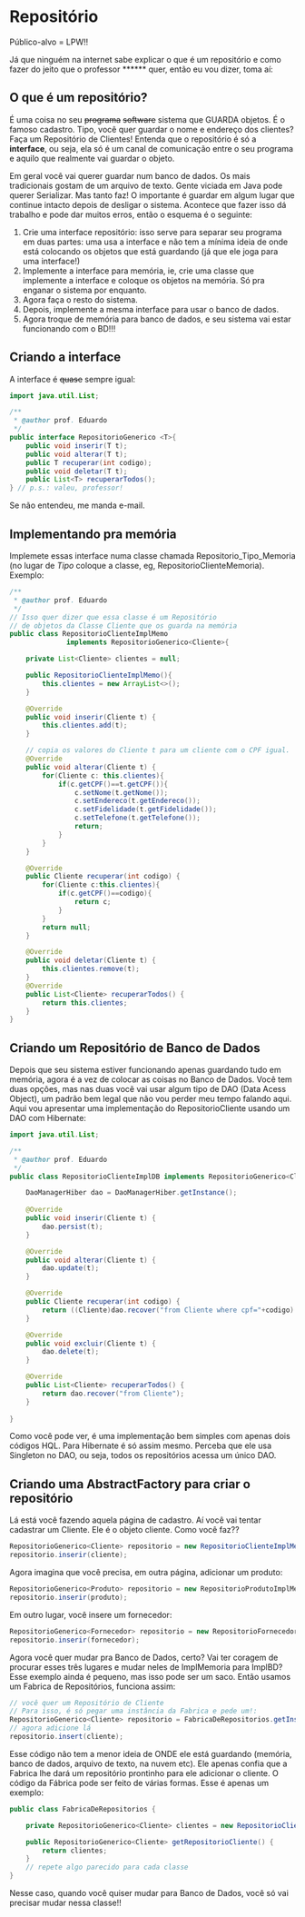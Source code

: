 # Repositório

Público-alvo = LPW!!

Já que ninguém na internet sabe explicar o que é um repositório e como fazer do jeito que o professor ****** quer, então eu vou dizer, toma aí:

## O que é um repositório?

É uma coisa no seu ~~programa~~ ~~software~~ sistema que GUARDA objetos. É o famoso cadastro. Tipo, você quer guardar o nome e endereço dos clientes? Faça um Repositório de Clientes! Entenda que o repositório é só a __interface__, ou seja, ela só é um canal de comunicação entre o seu programa e aquilo que realmente vai guardar o objeto.

Em geral você vai querer guardar num banco de dados. Os mais tradicionais gostam de um arquivo de texto. Gente viciada em Java pode querer Serializar. Mas tanto faz! O importante é guardar em algum lugar que continue intacto depois de desligar o sistema. Acontece que fazer isso dá trabalho e pode dar muitos erros, então o esquema é o seguinte:

1. Crie uma interface repositório: isso serve para separar seu programa em duas partes: uma usa a interface e não tem a mínima ideia de onde está colocando os objetos que está guardando (já que ele joga para uma interface!)
2. Implemente a interface para memória, ie, crie uma classe que implemente a interface e coloque os objetos na memória. Só pra enganar o sistema por enquanto.
3. Agora faça o resto do sistema.
4. Depois, implemente a mesma interface para usar o banco de dados.
5. Agora troque de memória para banco de dados, e seu sistema vai estar funcionando com o BD!!!

## Criando a interface

A interface é ~~quase~~ sempre igual:

````java
import java.util.List;

/**
 * @author prof. Eduardo
 */
public interface RepositorioGenerico <T>{
    public void inserir(T t);
    public void alterar(T t);
    public T recuperar(int codigo);
    public void deletar(T t);
    public List<T> recuperarTodos();
} // p.s.: valeu, professor!
````

Se não entendeu, me manda e-mail.


## Implementando pra memória

Implemete essas interface numa classe chamada Repositorio_Tipo_Memoria (no lugar de _Tipo_ coloque a classe, eg, RepositorioClienteMemoria). Exemplo:

````java
/**
 * @author prof. Eduardo
 */
// Isso quer dizer que essa classe é um Repositório
// de objetos da Classe Cliente que os guarda na memória
public class RepositorioClienteImplMemo
              implements RepositorioGenerico<Cliente>{ 

    private List<Cliente> clientes = null;

    public RepositorioClienteImplMemo(){
        this.clientes = new ArrayList<>();
    }

    @Override
    public void inserir(Cliente t) {
        this.clientes.add(t);
    }

    // copia os valores do Cliente t para um cliente com o CPF igual.
    @Override
    public void alterar(Cliente t) {
        for(Cliente c: this.clientes){
            if(c.getCPF()==t.getCPF()){
                c.setNome(t.getNome());
                c.setEndereco(t.getEndereco());
                c.setFidelidade(t.getFidelidade());
                c.setTelefone(t.getTelefone());
                return;
            }
        }
    }

    @Override
    public Cliente recuperar(int codigo) {
        for(Cliente c:this.clientes){
            if(c.getCPF()==codigo){
                return c;
            }
        }
        return null;
    }

    @Override
    public void deletar(Cliente t) {
        this.clientes.remove(t);
    }
    @Override
    public List<Cliente> recuperarTodos() {
        return this.clientes;
    }
}
````

## Criando um Repositório de Banco de Dados

Depois que seu sistema estiver funcionando apenas guardando tudo em memória, agora é a vez de colocar as coisas no Banco de Dados. Você tem duas opções, mas nas duas vocẽ vai usar algum tipo de DAO (Data Acess Object), um padrão bem legal que não vou perder meu tempo falando aqui. Aqui vou apresentar uma implementação do RepositorioCliente usando um DAO com Hibernate:

````java
import java.util.List;

/**
 * @author prof. Eduardo
 */
public class RepositorioClienteImplDB implements RepositorioGenerico<Cliente>{

    DaoManagerHiber dao = DaoManagerHiber.getInstance();
    
    @Override
    public void inserir(Cliente t) {
        dao.persist(t);
    }

    @Override
    public void alterar(Cliente t) {
        dao.update(t);
    }

    @Override
    public Cliente recuperar(int codigo) {
        return ((Cliente)dao.recover("from Cliente where cpf="+codigo).get(0));
    }

    @Override
    public void excluir(Cliente t) {
        dao.delete(t);
    }

    @Override
    public List<Cliente> recuperarTodos() {
        return dao.recover("from Cliente");
    }
    
}
````

Como você pode ver, é uma implementação bem simples com apenas dois códigos HQL. Para Hibernate é só assim mesmo. Perceba que ele usa Singleton no DAO, ou seja, todos os repositórios acessa um único DAO.

## Criando uma AbstractFactory para criar o repositório

Lá está  você fazendo aquela página de cadastro. Aí você vai tentar cadastrar um Cliente. Ele é o objeto cliente. Como você faz??

````java
RepositorioGenerico<Cliente> repositorio = new RepositorioClienteImplMemporia();
repositorio.inserir(cliente);
````

Agora imagina que você precisa, em outra página, adicionar um produto:
````java
RepositorioGenerico<Produto> repositorio = new RepositorioProdutoImplMemoria<>();
repositorio.inserir(produto);
````
Em outro lugar, você insere um fornecedor:
````java
RepositorioGenerico<Fornecedor> repositorio = new RepositorioFornecedorImplMemoria<>();
repositorio.inserir(fornecedor);
````
Agora você quer mudar pra Banco de Dados, certo? Vai ter coragem de procurar esses três lugares e mudar neles de ImplMemoria para ImplBD? Esse exemplo ainda é pequeno, mas isso pode ser um saco. Então usamos um Fabrica de Repositórios, funciona assim:
````java
// você quer um Repositório de Cliente
// Para isso, é só pegar uma instância da Fabrica e pede um!:
RepositorioGenerico<Cliente> repositorio = FabricaDeRepositorios.getInstace().getRepositorioCliente();
// agora adicione lá 
repositorio.insert(cliente);
````
Esse código não tem a menor ideia de ONDE ele está guardando (memória, banco de dados, arquivo de texto, na nuvem etc). Ele apenas confia que a Fabrica lhe dará um repositório prontinho para ele adicionar o cliente. O código da Fábrica pode ser feito de várias formas. Esse é apenas um exemplo:

````java
public class FabricaDeRepositorios {

    private RepositorioGenerico<Cliente> clientes = new RepositorioClienteImplMemoria();

    public RepositorioGenerico<Cliente> getRepositorioCliente() {
        return clientes;
    }
    // repete algo parecido para cada classe
}
````
Nesse caso, quando você quiser mudar para Banco de Dados, você só vai precisar mudar nessa classe!!
